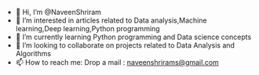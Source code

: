 - 👋 Hi, I’m @NaveenShriram
- 👀 I’m interested in articles related to Data analysis,Machine learning,Deep learning,Python programming
- 🌱 I’m currently learning Python programming and Data science concepts
- 💞️ I’m looking to collaborate on  projects related to Data Analysis and Algorithms 
- 📫 How to reach me: Drop a mail : naveenshrirams@gmail.com

<!---
NaveenShriram/NaveenShriram is a ✨ special ✨ repository because its `README.md` (this file) appears on your GitHub profile.
You can click the Preview link to take a look at your changes.
--->
